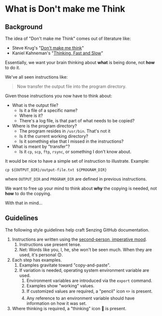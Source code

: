# What is Don't make me Think

## Background

The idea of "Don't make me Think" comes out of literature like:

- Steve Krug's "[Don't make me think]"
- Kaniel Kahneman's "[Thinking, Fast and Slow]"

Essentially, we want your brain thinking about **what** is being done, not **how** to do it.

We've all seen instructions like:

> Now transfer the output file into the program directory.

Given those instructions you now have to think about:

- What is the output file?
  - Is it a file of a specific name?
  - Where is it?
  - There's a log file, is that part of what needs to be copied?
- Where is the program directory?
  - The program resides in `/usr/bin`. That's not it
  - Is it the current working directory?
  - Is it something else that I missed in the instructions?
- What is meant by "transfer"?
  - Is it `cp`, `scp`, `ftp`, `rsync`, or something I don't know about.

It would be nice to have a simple set of instruction to illustrate.
Example:

```console
cp ${OUTPUT_DIR}/output-file.txt ${PROGRAM_DIR}
```

where `OUTPUT_DIR` and `PROGRAM_DIR` are defined in previous instructions.

We want to free up your mind to think about **why** the copying is needed, not **how** to do the copying.

With that in mind...

## Guidelines

The following style guidelines help craft Senzing GitHub documentation.

1. Instructions are written using the [second-person, imperative mood].
   1. Instructions use present tense.
   1. Net: Words like you, I, he, she won't be seen much. When they are used, it's personal :blush:.
1. Each step has examples.
   1. Examples gravitate toward "copy-and-paste".
   1. If variation is needed, operating system environment variable are used.
      1. Environment variables are introduced via the `export` command.
      1. Examples show "working" values.
      1. If customized values are required, a "pencil" icon :pencil2: is present.
      1. Any reference to an environment variable should have information on how it was set.
1. Where thinking is required, a "thinking" icon :thinking: is present.

[Don't make me think]: https://en.wikipedia.org/wiki/Don%27t_Make_Me_Think
[second-person, imperative mood]: https://en.wikipedia.org/wiki/Imperative_mood
[Thinking, Fast and Slow]: https://en.wikipedia.org/wiki/Thinking,_Fast_and_Slow

